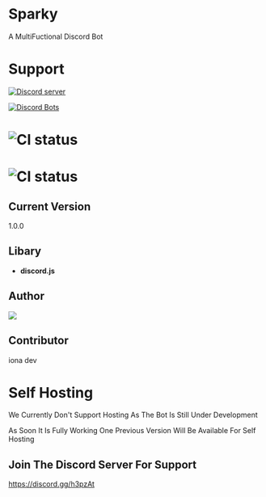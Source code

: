 # Sparky
A MultiFuctional Discord Bot 

# Support
<a href="https://discord.gg/h3pzAtc"><img src="https://discordapp.com/api/guilds/486356169590308874/widget.png?style=banner2" alt="Discord server"></a>

[![Discord Bots](https://discordbots.org/api/widget/status/486232921078890501.svg)](https://discordbots.org/bot/486232921078890501)

# ![CI status](https://img.shields.io/hackage-deps/v/lens.svg)
# ![CI status](https://img.shields.io/github/license/mashape/apistatus.svg)

## Current Version 
1.0.0

## Libary
- **discord.js**

## Author 
<img src="https://discordbots.org/api/widget/owner/259008949427109891.svg">

## Contributor
iona dev

# Self Hosting 

We Currently Don't Support Hosting As The Bot Is Still Under Development 

As Soon It Is Fully  Working One Previous Version Will Be Available For Self Hosting 

Join The Discord Server For Support
- 
https://discord.gg/h3pzAt
